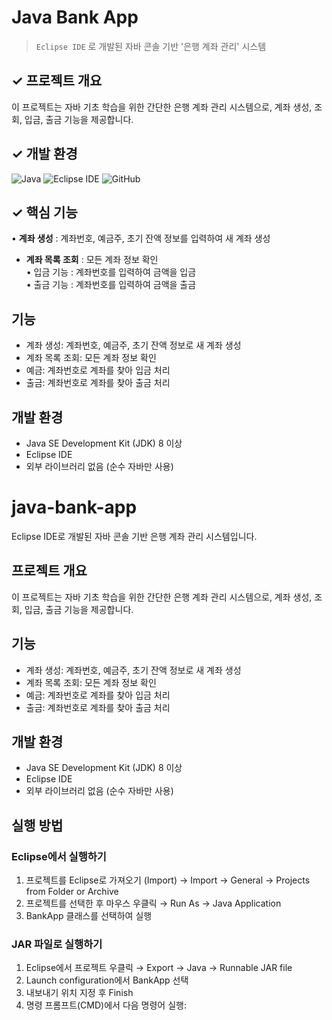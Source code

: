 # Java Bank App
> `Eclipse IDE` 로 개발된 자바 콘솔 기반 '은행 계좌 관리' 시스템

## ✓ 프로젝트 개요
이 프로젝트는 자바 기초 학습을 위한 간단한 은행 계좌 관리 시스템으로, 계좌 생성, 조회, 입금, 출금 기능을 제공합니다.

 
<h2>✓ 개발 환경</h2>
<div align="left">
  <img src="https://img.shields.io/badge/Java-007396?style=for-the-badge&logo=openjdk&logoColor=white" alt="Java" />
  <img src="https://img.shields.io/badge/Eclipse_IDE-2C2255?style=for-the-badge&logo=eclipse&logoColor=white" alt="Eclipse IDE" />
  <img src="https://img.shields.io/badge/GitHub-181717?style=for-the-badge&logo=github&logoColor=white" alt="GitHub" />
</div>

## ✓ 핵심 기능
• **계좌 생성** : 계좌번호, 예금주, 초기 잔액 정보를 입력하여 새 계좌 생성 </br>
- **계좌 목록 조회** : 모든 계좌 정보 확인 </br>
• 입금 기능 : 계좌번호를 입력하여 금액을 입금 </br>
• 출금 기능 : 계좌번호를 입력하여 금액을 출금 </br>

## 기능

- 계좌 생성: 계좌번호, 예금주, 초기 잔액 정보로 새 계좌 생성
- 계좌 목록 조회: 모든 계좌 정보 확인
- 예금: 계좌번호로 계좌를 찾아 입금 처리
- 출금: 계좌번호로 계좌를 찾아 출금 처리

## 개발 환경

- Java SE Development Kit (JDK) 8 이상
- Eclipse IDE
- 외부 라이브러리 없음 (순수 자바만 사용)


# java-bank-app

Eclipse IDE로 개발된 자바 콘솔 기반 은행 계좌 관리 시스템입니다.

## 프로젝트 개요

이 프로젝트는 자바 기초 학습을 위한 간단한 은행 계좌 관리 시스템으로, 계좌 생성, 조회, 입금, 출금 기능을 제공합니다.

## 기능

- 계좌 생성: 계좌번호, 예금주, 초기 잔액 정보로 새 계좌 생성
- 계좌 목록 조회: 모든 계좌 정보 확인
- 예금: 계좌번호로 계좌를 찾아 입금 처리
- 출금: 계좌번호로 계좌를 찾아 출금 처리

## 개발 환경

- Java SE Development Kit (JDK) 8 이상
- Eclipse IDE
- 외부 라이브러리 없음 (순수 자바만 사용)

## 실행 방법

### Eclipse에서 실행하기
1. 프로젝트를 Eclipse로 가져오기 (Import) → Import → General → Projects from Folder or Archive
2. 프로젝트를 선택한 후 마우스 우클릭 → Run As → Java Application
3. BankApp 클래스를 선택하여 실행

### JAR 파일로 실행하기
1. Eclipse에서 프로젝트 우클릭 → Export → Java → Runnable JAR file
2. Launch configuration에서 BankApp 선택
3. 내보내기 위치 지정 후 Finish
4. 명령 프롬프트(CMD)에서 다음 명령어 실행:

